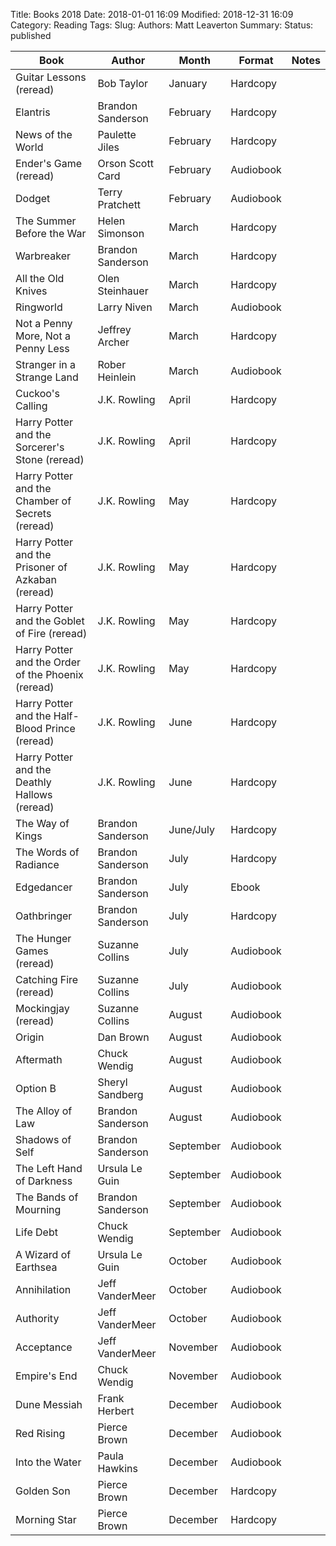 Title: Books 2018 
Date: 2018-01-01 16:09 
Modified: 2018-12-31 16:09 
Category: Reading 
Tags:
Slug:
Authors: Matt Leaverton
Summary:
Status: published

| Book                                               | Author            | Month     | Format    | Notes |
|----------------------------------------------------|-------------------|-----------|-----------|-------|
| Guitar Lessons (reread)                            | Bob Taylor        | January   | Hardcopy  |       |
| Elantris                                           | Brandon Sanderson | February  | Hardcopy  |       |
| News of the World                                  | Paulette Jiles    | February  | Hardcopy  |       |
| Ender's Game (reread)                              | Orson Scott Card  | February  | Audiobook |       |
| Dodget                                             | Terry Pratchett   | February  | Audiobook |       |
| The Summer Before the War                          | Helen Simonson    | March     | Hardcopy  |       |
| Warbreaker                                         | Brandon Sanderson | March     | Hardcopy  |       |
| All the Old Knives                                 | Olen Steinhauer   | March     | Hardcopy  |       |
| Ringworld                                          | Larry Niven       | March     | Audiobook |       |
| Not a Penny More, Not a Penny Less                 | Jeffrey Archer    | March     | Hardcopy  |       |
| Stranger in a Strange Land                         | Rober Heinlein    | March     | Audiobook |       |
| Cuckoo's Calling                                   | J.K. Rowling      | April     | Hardcopy  |       |
| Harry Potter and the Sorcerer's Stone (reread)     | J.K. Rowling      | April     | Hardcopy  |       |
| Harry Potter and the Chamber of Secrets (reread)   | J.K. Rowling      | May       | Hardcopy  |       |
| Harry Potter and the Prisoner of Azkaban (reread)  | J.K. Rowling      | May       | Hardcopy  |       |
| Harry Potter and the Goblet of Fire (reread)       | J.K. Rowling      | May       | Hardcopy  |       |
| Harry Potter and the Order of the Phoenix (reread) | J.K. Rowling      | May       | Hardcopy  |       |
| Harry Potter and the Half-Blood Prince (reread)    | J.K. Rowling      | June      | Hardcopy  |       |
| Harry Potter and the Deathly Hallows (reread)      | J.K. Rowling      | June      | Hardcopy  |       |
| The Way of Kings                                   | Brandon Sanderson | June/July | Hardcopy  |       |
| The Words of Radiance                              | Brandon Sanderson | July      | Hardcopy  |       |
| Edgedancer                                         | Brandon Sanderson | July      | Ebook     |       |
| Oathbringer                                        | Brandon Sanderson | July      | Hardcopy  |       |
| The Hunger Games (reread)                          | Suzanne Collins   | July      | Audiobook |       |
| Catching Fire (reread)                             | Suzanne Collins   | July      | Audiobook |       |
| Mockingjay (reread)                                | Suzanne Collins   | August    | Audiobook |       |
| Origin                                             | Dan Brown         | August    | Audiobook |       |
| Aftermath                                          | Chuck Wendig      | August    | Audiobook |       |
| Option B                                           | Sheryl Sandberg   | August    | Audiobook |       |
| The Alloy of Law                                   | Brandon Sanderson | August    | Audiobook |       |
| Shadows of Self                                    | Brandon Sanderson | September | Audiobook |       |
| The Left Hand of Darkness                          | Ursula Le Guin    | September | Audiobook |       |
| The Bands of Mourning                              | Brandon Sanderson | September | Audiobook |       |
| Life Debt                                          | Chuck Wendig      | September | Audiobook |       |
| A Wizard of Earthsea                               | Ursula Le Guin    | October   | Audiobook |       |
| Annihilation                                       | Jeff VanderMeer   | October   | Audiobook |       |
| Authority                                          | Jeff VanderMeer   | October   | Audiobook |       |
| Acceptance                                         | Jeff VanderMeer   | November  | Audiobook |       |
| Empire's End                                       | Chuck Wendig      | November  | Audiobook |       |
| Dune Messiah                                       | Frank Herbert     | December  | Audiobook |       |
| Red Rising                                         | Pierce Brown      | December  | Audiobook |       |
| Into the Water                                     | Paula Hawkins     | December  | Audiobook |       |
| Golden Son                                         | Pierce Brown      | December  | Hardcopy  |       |
| Morning Star                                       | Pierce Brown      | December  | Hardcopy  |       |
